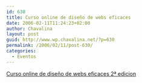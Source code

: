```yaml
---
id: 630
title: Curso online de diseño de webs eficaces
date: 2006-02-11T11:24:23+02:00
author: Chavalina
layout: post
guid: http://www.wp.chavalina.net/?p=630
permalink: /2006/02/11/post-630/
categories:
  - Eventos
---
```

[Curso online de dise&ntilde;o de webs eficaces 2&ordf; edicion](http://www.um.es/estudios/cursos/web/)